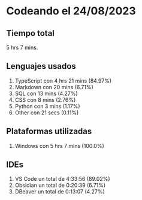 # Codeando el 24/08/2023

## Tiempo total
5 hrs 7 mins.

## Lenguajes usados
1. TypeScript con 4 hrs 21 mins (84.97%)
1. Markdown con 20 mins (6.71%)
1. SQL con 13 mins (4.27%)
1. CSS con 8 mins (2.76%)
1. Python con 3 mins (1.17%)
1. Other con 21 secs (0.11%)

## Plataformas utilizadas
1. Windows con 5 hrs 7 mins (100.0%)

## IDEs
1. VS Code un total de 4:33:56 (89.02%)
1. Obsidian un total de 0:20:39 (6.71%)
1. DBeaver un total de 0:13:07 (4.27%)

